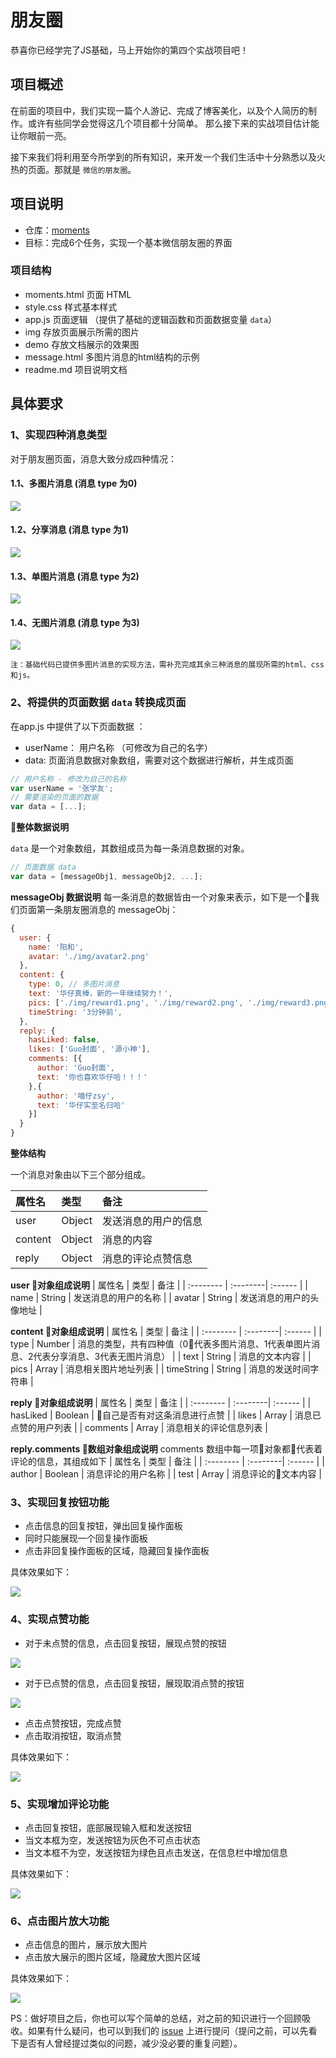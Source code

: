 # 朋友圈

恭喜你已经学完了JS基础，马上开始你的第四个实战项目吧！

## 项目概述
在前面的项目中，我们实现一篇个人游记、完成了博客美化，以及个人简历的制作。或许有些同学会觉得这几个项目都十分简单。
那么接下来的实战项目估计能让你眼前一亮。

接下来我们将利用至今所学到的所有知识，来开发一个我们生活中十分熟悉以及火热的页面。那就是 `微信的朋友圈`。



## 项目说明

- 仓库：[moments](http://git.imweb.io/imweb-teacher/moments)
- 目标：完成6个任务，实现一个基本微信朋友圈的界面


### 项目结构
- moments.html 页面 HTML 
- style.css 样式基本样式
- app.js 页面逻辑 （提供了基础的逻辑函数和页面数据变量 `data`）
- img 存放页面展示所需的图片
- demo 存放文档展示的效果图
- message.html 多图片消息的html结构的示例
- readme.md 项目说明文档


## 具体要求
### 1、实现四种消息类型
对于朋友圈页面，消息大致分成四种情况：
#### 1.1、多图片消息 (消息 type 为0)


![](http://coding.imweb.io/img/project/moments/type1.png)

#### 1.2、分享消息  (消息 type 为1)

![](http://coding.imweb.io/img/project/moments/type2.png)

#### 1.3、单图片消息 (消息 type 为2)

![](http://coding.imweb.io/img/project/moments/type3.png)

#### 1.4、无图片消息 (消息 type 为3)

![](http://coding.imweb.io/img/project/moments/type4.png)


`注：基础代码已提供多图片消息的实现方法，需补充完成其余三种消息的展现所需的html、css和js。`

### 2、将提供的页面数据 `data` 转换成页面
在app.js 中提供了以下页面数据 ：
- userName： 用户名称 （可修改为自己的名字）
- data: 页面消息数据对象数组，需要对这个数据进行解析，并生成页面

```javascript
// 用户名称 - 修改为自己的名称
var userName = '张学友';
// 需要渲染的页面的数据
var data = [...];
```

**整体数据说明**

`data` 是一个对象数组，其数组成员为每一条消息数据的对象。

```js
// 页面数据 data
var data = [messageObj1, messageObj2, ...];
```

**messageObj 数据说明**
每一条消息的数据皆由一个对象来表示，如下是一个我们页面第一条朋友圈消息的 messageObj：

```js
{
  user: {
    name: '阳和',
    avatar: './img/avatar2.png'
  }, 
  content: {
    type: 0, // 多图片消息
    text: '华仔真棒，新的一年继续努力！',
    pics: ['./img/reward1.png', './img/reward2.png', './img/reward3.png', './img/reward4.png'],
    timeString: '3分钟前',
  }, 
  reply: {
    hasLiked: false,
    likes: ['Guo封面', '源小神'],
    comments: [{
      author: 'Guo封面',
      text: '你也喜欢华仔哈！！！'
    },{
      author: '喵仔zsy',
      text: '华仔实至名归哈'
    }]
  }
}
```

**整体结构**

一个消息对象由以下三个部分组成。

| 属性名      |  类型 |   备注  |
| :-------- | :--------| :------ |
|  user  |   Object |  发送消息的用户的信息  |
|  content  |   Object |  消息的内容  |
|  reply  |   Object |  消息的评论点赞信息  |

**user 对象组成说明**
| 属性名      |  类型 |   备注  |
| :-------- | :--------| :------ |
|  name  |   String |  发送消息的用户的名称  |
|  avatar  |   String |  发送消息的用户的头像地址  |

**content 对象组成说明**
| 属性名      |  类型 |   备注  |
| :-------- | :--------| :------ |
|  type  |   Number |  消息的类型，共有四种值（0代表多图片消息、1代表单图片消息、2代表分享消息、3代表无图片消息）  |
|  text  |   String |  消息的文本内容  |
|  pics  |   Array |  消息相关图片地址列表  |
|  timeString  |  String |  消息的发送时间字符串  |

**reply 对象组成说明**
| 属性名      |  类型 |   备注  |
| :-------- | :--------| :------ |
|  hasLiked  |   Boolean | 自己是否有对这条消息进行点赞  |
|  likes  |   Array |  消息已点赞的用户列表  |
|  comments  |   Array |  消息相关的评论信息列表  |

**reply.comments 数组对象组成说明**
comments 数组中每一项对象都代表着评论的信息，其组成如下
| 属性名      |  类型 |   备注  |
| :-------- | :--------| :------ |
|  author  |   Boolean | 消息评论的用户名称  |
|  test  |   Array |  消息评论的文本内容  |



### 3、实现回复按钮功能
- 点击信息的回复按钮，弹出回复操作面板
- 同时只能展现一个回复操作面板
- 点击非回复操作面板的区域，隐藏回复操作面板

具体效果如下：

![](http://coding.imweb.io/img/project/moments/replypanel.gif)


### 4、实现点赞功能
- 对于未点赞的信息，点击回复按钮，展现点赞的按钮

![](http://coding.imweb.io/img/project/moments/icon-like.png)

- 对于已点赞的信息，点击回复按钮，展现取消点赞的按钮

![](http://coding.imweb.io/img/project/moments/icon-unlike.png)

- 点击点赞按钮，完成点赞
- 点击取消按钮，取消点赞

具体效果如下：


![](http://coding.imweb.io/img/project/moments/like.gif)


### 5、实现增加评论功能
- 点击回复按钮，底部展现输入框和发送按钮
- 当文本框为空，发送按钮为灰色不可点击状态
- 当文本框不为空，发送按钮为绿色且点击发送，在信息栏中增加信息


具体效果如下：

![](http://coding.imweb.io/img/project/moments/comment.gif)


### 6、点击图片放大功能
- 点击信息的图片，展示放大图片
- 点击放大展示的图片区域，隐藏放大图片区域

具体效果如下：

![](http://coding.imweb.io/img/project/moments/pic.gif)



PS：做好项目之后，你也可以写个简单的总结，对之前的知识进行一个回顾吸收。如果有什么疑问，也可以到我们的 [issue](http://git.imweb.io/imweb-teacher/moments/issues) 上进行提问（提问之前，可以先看下是否有人曾经提过类似的问题，减少没必要的重复问题）。